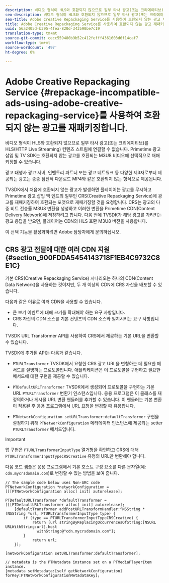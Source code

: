 ```yaml
---
description: 비디오 형식이 HLS와 호환되지 않으므로 일부 타사 광고(또는 크리에이티브)를 HLS(HTTP Live Streaming) 컨텐츠 스트림에 연결할 수 없습니다. Primetime 광고 삽입 및 TV SDK는 호환되지 않는 광고를 호환되는 M3U8 비디오에 선택적으로 재패키징할 수 있습니다.
seo-description: 비디오 형식이 HLS와 호환되지 않으므로 일부 타사 광고(또는 크리에이티브)를 HLS(HTTP Live Streaming) 컨텐츠 스트림에 연결할 수 없습니다. Primetime 광고 삽입 및 TV SDK는 호환되지 않는 광고를 호환되는 M3U8 비디오에 선택적으로 재패키징할 수 있습니다.
seo-title: Adobe Creative Repackaging Service를 사용하여 호환되지 않는 광고 재패키지
title: Adobe Creative Repackaging Service를 사용하여 호환되지 않는 광고 재패키지
uuid: 56a2405d-b395-4fea-820d-343590be7c19
translation-type: tm+mt
source-git-commit: cecc559480b9b52c412fefff4361603d6f14caf7
workflow-type: tm+mt
source-wordcount: '497'
ht-degree: 0%

---
```



# Adobe Creative Repackaging Service {#repackage-incompatible-ads-using-adobe-creative-repackaging-service}를 사용하여 호환되지 않는 광고를 재패키징합니다.

비디오 형식이 HLS와 호환되지 않으므로 일부 타사 광고(또는 크리에이티브)를 HLS(HTTP Live Streaming) 컨텐츠 스트림에 연결할 수 없습니다. Primetime 광고 삽입 및 TV SDK는 호환되지 않는 광고를 호환되는 M3U8 비디오에 선택적으로 재패키징할 수 있습니다.

광고 대행사 광고 서버, 인벤토리 파트너 또는 광고 네트워크 등 다양한 제3자로부터 제공되는 광고는 종종 점진적 다운로드 MP4와 같은 호환되지 않는 형식으로 제공됩니다.

TVSDK에서 처음에 호환되지 않는 광고가 발생하면 플레이어는 광고를 무시하고 Primetime 광고 삽입 백 엔드의 일부인 CRS(Creative Repackaging Service)에 광고를 재패키징하여 호환되는 포맷으로 재패키징할 것을 요청합니다. CRS는 광고의 다중 비트 전송률 M3U8 변환을 생성하고 이러한 변환을 Primetime CDN(Content Delivery Network)에 저장하려고 합니다. 다음 번에 TVSDK가 해당 광고를 가리키는 광고 응답을 받으면, 플레이어는 CDN의 HLS 호환 M3U8 버전을 사용합니다.

이 선택 기능을 활성화하려면 Adobe 담당자에게 문의하십시오.

## CRS 광고 전달에 대한 여러 CDN 지원 {#section_900FDDA5454143718F1EB4C9732C8E1C}

기본 CRS(Creative Repackaging Service) 시나리오는 하나의 CDN(Content Data Network)을 사용하는 것이지만, 두 개 이상의 CDN에 CRS 자산을 배포할 수 있습니다.

다음과 같은 이유로 여러 CDN을 사용할 수 있습니다.

* 큰 보기 이벤트에 대해 크기를 확대해야 하는 요구 사항입니다.
* CRS 자산의 CDN 소스를 기본 컨텐츠의 CDN 소스와 일치시키는 요구 사항입니다.

TVSDK URL Transformer API를 사용하여 CRS에서 제공하는 기본 URL을 변환할 수 있습니다.

TVSDK에 추가된 API는 다음과 같습니다.

* `PTURLTransformer` TVSDK에서 요청한 CRS 광고 URL을 변형하는 데 필요한 메서드를 설명하는 프로토콜입니다. 애플리케이션은 이 프로토콜을 구현하고 필요한 메서드에 대한 구현을 제공할 수 있습니다.

* `PTDefaultURLTransformer` TVSDK에서 생성되어 프로토콜을 구현하는 기본 URL  `PTURLTransformer` 변환기 인스턴스입니다. 응용 프로그램은 이 클래스를 재정의하거나 게시물 URL 변환 핸들러를 추가할 수 있습니다. 이 핸들러는 기본 변환이 적용된 후 응용 프로그램에서 URL 요청을 변경할 때 유용합니다.

* `PTNetworkConfiguration setURLTransformer:defaultTransformer` 구현을 설정하기 위해  `PTNetworkConfiguration` 메타데이터 인스턴스에 제공되는 setter  `PTURLTransformer` 메서드입니다.

>[!IMPORTANT]
>
>앱 구현은 `PTURLTransformerInputType` 열거형을 확인하고 CRS에 대해 `PTURLTransformerInputTypeCRSCreative` 유형의 URL만 변환해야 합니다.

다음 코드 샘플은 응용 프로그램에서 기본 호스트 구성 요소를 다른 문자열(예: `cdn.mycrsdomain.com`)로 변경할 수 있는 방법을 보여 줍니다.

```
// The sample code below uses Non-ARC code 
PTNetworkConfiguration *networkConfiguration = [[[PTNetworkConfiguration alloc] init] autorelease]; 
   
PTDefaultURLTransformer *defaultTransformer = [[[PTDefaultURLTransformer alloc] init] autorelease]; 
    [defaultTransformer addPostURLTransformHandler:^NSString *(NSString *url, PTURLTransformerInputType type) { 
        if (type == PTURLTransformerInputTypeCRSCreative) { 
            return [url stringByReplacingOccurrencesOfString:[NSURL URLWithString:url].host  
              withString:@"cdn.mycrsdomain.com"]; 
        } 
            return url; 
    }]; 
  
[networkConfiguration setURLTransformer:defaultTransformer]; 
   
// metadata is the PTMetadata instance set on a PTMediaPlayerItem instance. 
[metadata setMetadata:[self getNetworkConfiguration] forKey:PTNetworkConfigurationMetadataKey];
```
